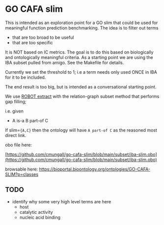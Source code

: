 # GO CAFA slim

This is intended as an exploration point for a GO slim that could be used for meaningful function prediction benchmarking. The idea is to filter out terms

- that are too broad to be useful
- that are too specific

It is NOT based on IC metrics. The goal is to do this based on biologically and ontologically meaningful criteria. As a starting point we are using the IBA
subset pulled from amigo. See the Makefile for details.

Currently we set the threshold to 1; i.e a term needs only used ONCE in IBA for it to be included.

The end result is too big, but is intended as a conversational starting point.

We use [ROBOT extract](https://robot.obolibrary.org/extract#subset) with the relation-graph subset method that performs gap filling;

i.e. given

* A is-a B part-of C

If slim=`{A,C}` then the ontology will have `A part-of C` as the reasoned most direct link.

obo file here:

[https://github.com/cmungall/go-cafa-slim/blob/main/subset/iba-slim.obo](https://github.com/cmungall/go-cafa-slim/blob/main/subset/iba-slim.obo)

browsable here:
https://bioportal.bioontology.org/ontologies/GO-CAFA-SLIM?p=classes

## TODO

- identify why some very high level terms are here
   - host
   - catalytic activity
   - nucleic acid binding






